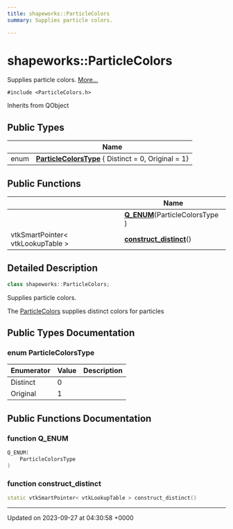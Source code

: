 ```yaml
---
title: shapeworks::ParticleColors
summary: Supplies particle colors. 

---
```


# shapeworks::ParticleColors



Supplies particle colors.  [More...](#detailed-description)


`#include <ParticleColors.h>`

Inherits from QObject

## Public Types

|                | Name           |
| -------------- | -------------- |
| enum| **[ParticleColorsType](../Classes/classshapeworks_1_1ParticleColors.md#enum-particlecolorstype)** { Distinct = 0, Original = 1} |

## Public Functions

|                | Name           |
| -------------- | -------------- |
| | **[Q_ENUM](../Classes/classshapeworks_1_1ParticleColors.md#function-q-enum)**(ParticleColorsType ) |
| vtkSmartPointer< vtkLookupTable > | **[construct_distinct](../Classes/classshapeworks_1_1ParticleColors.md#function-construct-distinct)**() |

## Detailed Description

```cpp
class shapeworks::ParticleColors;
```

Supplies particle colors. 

The [ParticleColors](../Classes/classshapeworks_1_1ParticleColors.md) supplies distinct colors for particles 

## Public Types Documentation

### enum ParticleColorsType

| Enumerator | Value | Description |
| ---------- | ----- | ----------- |
| Distinct | 0|   |
| Original | 1|   |




## Public Functions Documentation

### function Q_ENUM

```cpp
Q_ENUM(
    ParticleColorsType 
)
```


### function construct_distinct

```cpp
static vtkSmartPointer< vtkLookupTable > construct_distinct()
```


-------------------------------

Updated on 2023-09-27 at 04:30:58 +0000